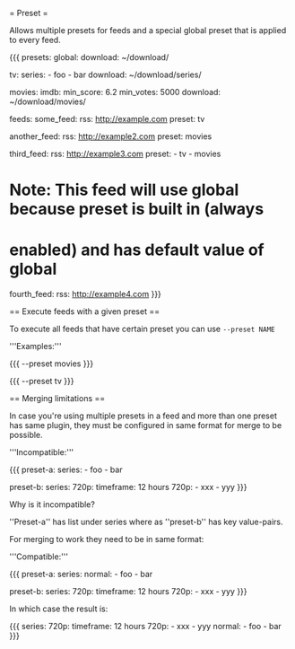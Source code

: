 = Preset =

Allows multiple presets for feeds and a special global preset that is
applied to every feed.

{{{
presets:
  global:
    download: ~/download/

  tv:
    series:
      - foo
      - bar
    download: ~/download/series/

  movies:
    imdb:
      min_score: 6.2
      min_votes: 5000
    download: ~/download/movies/

feeds:
  some_feed:
    rss: http://example.com
    preset: tv

  another_feed:
    rss: http://example2.com
    preset: movies

  third_feed:
    rss: http://example3.com
    preset: 
      - tv
      - movies

  # Note: This feed will use global because preset is built in (always
  # enabled) and has default value of global
  fourth_feed:
    rss: http://example4.com
}}}

== Execute feeds with a given preset ==

To execute all feeds that have certain preset you can use `--preset NAME`

'''Examples:'''

{{{
--preset movies
}}}

{{{
--preset tv
}}}

== Merging limitations ==

In case you're using multiple presets in a feed and more than one preset has same plugin, they must be
configured in same format for merge to be possible.

'''Incompatible:'''

{{{
preset-a:
  series:
    - foo
    - bar

preset-b:
  series:
    720p:
      timeframe: 12 hours
    720p:
      - xxx
      - yyy
}}}

Why is it incompatible?

''Preset-a'' has list under series where as ''preset-b'' has key value-pairs.

For merging to work they need to be in same format:

'''Compatible:'''

{{{
preset-a:
  series:
    normal:
      - foo
      - bar

preset-b:
  series:
    720p:
      timeframe: 12 hours
    720p:
      - xxx
      - yyy
}}}

In which case the result is:

{{{
series:
  720p:
      timeframe: 12 hours
  720p:
    - xxx
    - yyy
  normal:
    - foo
    - bar
}}}
